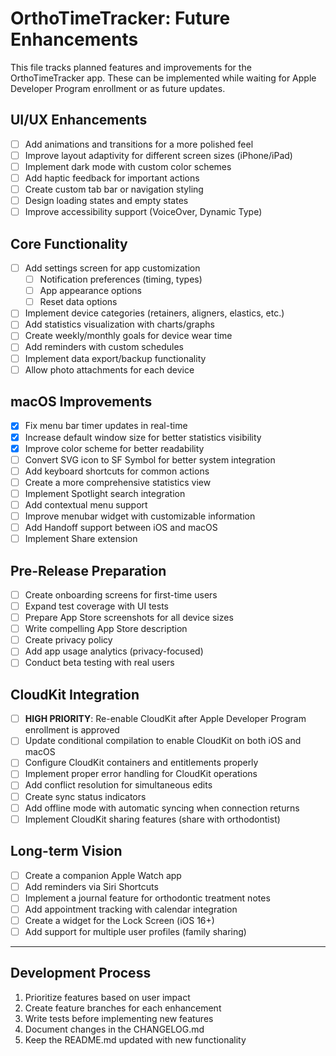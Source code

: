 # OrthoTimeTracker: Future Enhancements

This file tracks planned features and improvements for the OrthoTimeTracker app. These can be implemented while waiting for Apple Developer Program enrollment or as future updates.

## UI/UX Enhancements

- [ ] Add animations and transitions for a more polished feel
- [ ] Improve layout adaptivity for different screen sizes (iPhone/iPad)
- [ ] Implement dark mode with custom color schemes
- [ ] Add haptic feedback for important actions
- [ ] Create custom tab bar or navigation styling
- [ ] Design loading states and empty states
- [ ] Improve accessibility support (VoiceOver, Dynamic Type)

## Core Functionality

- [ ] Add settings screen for app customization
  - [ ] Notification preferences (timing, types)
  - [ ] App appearance options
  - [ ] Reset data options
- [ ] Implement device categories (retainers, aligners, elastics, etc.)
- [ ] Add statistics visualization with charts/graphs
- [ ] Create weekly/monthly goals for device wear time
- [ ] Add reminders with custom schedules
- [ ] Implement data export/backup functionality
- [ ] Allow photo attachments for each device

## macOS Improvements

- [x] Fix menu bar timer updates in real-time
- [x] Increase default window size for better statistics visibility
- [x] Improve color scheme for better readability
- [ ] Convert SVG icon to SF Symbol for better system integration
- [ ] Add keyboard shortcuts for common actions
- [ ] Create a more comprehensive statistics view
- [ ] Implement Spotlight search integration
- [ ] Add contextual menu support
- [ ] Improve menubar widget with customizable information
- [ ] Add Handoff support between iOS and macOS
- [ ] Implement Share extension

## Pre-Release Preparation

- [ ] Create onboarding screens for first-time users
- [ ] Expand test coverage with UI tests
- [ ] Prepare App Store screenshots for all device sizes
- [ ] Write compelling App Store description
- [ ] Create privacy policy
- [ ] Add app usage analytics (privacy-focused)
- [ ] Conduct beta testing with real users

## CloudKit Integration

- [ ] **HIGH PRIORITY**: Re-enable CloudKit after Apple Developer Program enrollment is approved
- [ ] Update conditional compilation to enable CloudKit on both iOS and macOS
- [ ] Configure CloudKit containers and entitlements properly
- [ ] Implement proper error handling for CloudKit operations
- [ ] Add conflict resolution for simultaneous edits
- [ ] Create sync status indicators
- [ ] Add offline mode with automatic syncing when connection returns
- [ ] Implement CloudKit sharing features (share with orthodontist)

## Long-term Vision

- [ ] Create a companion Apple Watch app
- [ ] Add reminders via Siri Shortcuts
- [ ] Implement a journal feature for orthodontic treatment notes
- [ ] Add appointment tracking with calendar integration
- [ ] Create a widget for the Lock Screen (iOS 16+)
- [ ] Add support for multiple user profiles (family sharing)

---

## Development Process

1. Prioritize features based on user impact
2. Create feature branches for each enhancement
3. Write tests before implementing new features
4. Document changes in the CHANGELOG.md
5. Keep the README.md updated with new functionality